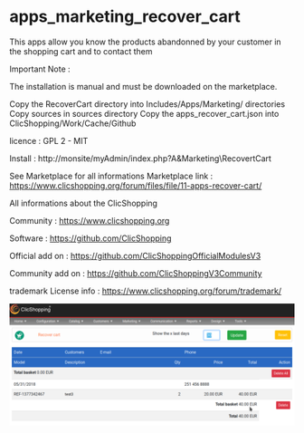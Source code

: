 # apps_marketing_recover_cart

This apps allow you know the products abandonned by your customer in the shopping cart and to contact them

Important Note :
 
The installation is manual and must be downloaded on the marketplace.

Copy the RecoverCart directory into  Includes/Apps/Marketing/ directories
Copy sources in sources directory
Copy the apps_recover_cart.json into ClicShopping/Work/Cache/Github

licence  : GPL 2 - MIT

Install :
http://monsite/myAdmin/index.php?A&Marketing\RecovertCart

See Marketplace for all informations
Marketplace link : https://www.clicshopping.org/forum/files/file/11-apps-recover-cart/

All informations about the ClicShopping

Community : https://www.clicshopping.org

Software : https://github.com/ClicShopping

Official add on : https://github.com/ClicShoppingOfficialModulesV3

Community add on : https://github.com/ClicShoppingV3Community

trademark License info : https://www.clicshopping.org/forum/trademark/

![recovercart](https://github.com/ClicShoppingOfficialModulesV3/apps_marketing_recover_cart/blob/master/ModuleInfosJson/recover.png)